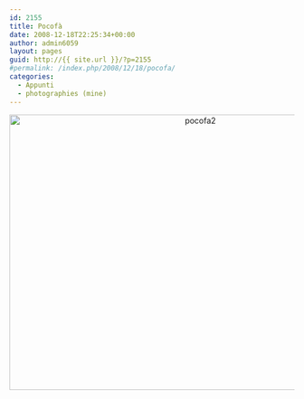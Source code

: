 ```yaml
---
id: 2155
title: Pocofà
date: 2008-12-18T22:25:34+00:00
author: admin6059
layout: pages
guid: http://{{ site.url }}/?p=2155
#permalink: /index.php/2008/12/18/pocofa/
categories:
  - Appunti
  - photographies (mine)
---
```

<p style="text-align: center;">
  <a href="{{ site.url }}/images/uploads/2012/02/pocofa2.jpg"><img class="aligncenter wp-image-2156 size-full" title="pocofa2" src="{{ site.url }}/images/uploads/2012/02/pocofa2.jpg" width="659" height="487" srcset="{{ site.url }}/images/uploads/2012/02/pocofa2.jpg 659w, {{ site.url }}/images/uploads/2012/02/pocofa2-300x222.jpg 300w" sizes="(max-width: 659px) 100vw, 659px" /></a>
</p>